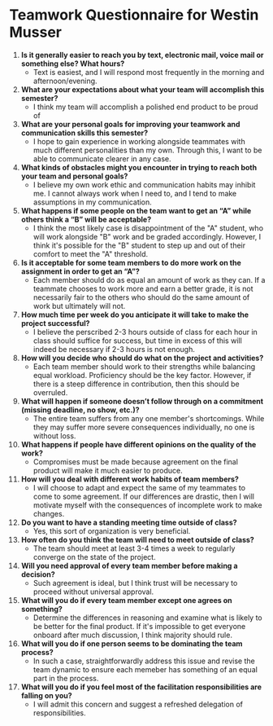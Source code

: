 # Teamwork Questionnaire for Westin Musser

1. __Is it generally easier to reach you by text, electronic mail, voice mail or something else?  What hours?__ 
   * Text is easiest, and I will respond most frequently in the morning and afternoon/evening. 
1. __What are your expectations about what your team will accomplish this semester?__ 
   * I think my team will accomplish a polished end product to be proud of
1. __What are your personal goals for improving your teamwork and communication skills this semester?__ 
   * I hope to gain experience in working alongside teammates with much different personalities than my own. Through this, I want to be able to communicate clearer in any case. 
1. __What kinds of obstacles might you encounter in trying to reach both your team and personal goals?__ 
   * I believe my own work ethic and communication habits may inhibit me. I cannot always work when I need to, and I tend to make assumptions in my communication.
1. __What happens if some people on the team want to get an “A” while others think a “B” will be acceptable?__ 
   * I think the most likely case is disappointment of the "A" student, who will work alongside "B" work and be graded accordingly. However, I think it's possible for the "B" student to step up and out of their comfort to meet the "A" threshold.  
1. __Is it acceptable for some team members to do more work on the assignment in order to get an “A”?__ 
   * Each member should do as equal an amount of work as they can. If a teammate chooses to work more and earn a better grade, it is not necessarily fair to the others who should do the same amount of work but ultimately will not.  
1. __How much time per week do you anticipate it will take to make the project successful?__ 
   * I believe the perscribed 2-3 hours outside of class for each hour in class should suffice for success, but time in excess of this will indeed be necessary if 2-3 hours is not enough.
1. __How will you decide who should do what on the project and activities?__ 
   * Each team member should work to their strengths while balancing equal workload. Proficiency should be the key factor. However, if there is a steep difference in contribution, then this should be overruled.
1. __What will happen if someone doesn’t follow through on a commitment (missing deadline, no show, etc.)?__ 
   * The entire team suffers from any one member's shortcomings. While they may suffer more severe consequences individually, no one is without loss. 
1. __What happens if people have different opinions on the quality of the work?__ 
   * Compromises must be made because agreement on the final product will make it much easier to produce.
1. __How will you deal with different work habits of team members?__ 
   * I will choose to adapt and expect the same of my teammates to come to some agreement. If our differences are drastic, then I will motivate myself with the consequences of incomplete work to make changes. 
1. __Do you want to have a standing meeting time outside of class?__ 
   * Yes, this sort of organization is very beneficial.
1. __How often do you think the team will need to meet outside of class?__ 
   * The team should meet at least 3-4 times a week to regularly converge on the state of the project.
1. __Will you need approval of every team member before making a decision?__ 
   * Such agreement is ideal, but I think trust will be necessary to proceed without universal approval. 
1. __What will you do if every team member except one agrees on something?__ 
   * Determine the differences in reasoning and examine what is likely to be better for the final product. If it's impossible to get everyone onboard after much discussion, I think majority should rule. 
1. __What will you do if one person seems to be dominating the team process?__ 
   * In such a case, straightforwardly address this issue and revise the team dynamic to ensure each memeber has something of an equal part in the process.
1. __What will you do if you feel most of the facilitation responsibilities are falling on you?__ 
   * I will admit this concern and suggest a refreshed delegation of responsibilities. 
